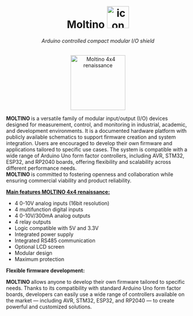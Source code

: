 <h1 align="center">Moltino <img src="https://github.com/athomas1967/Moltino/blob/main/images/icon.png" alt="icon" width="60"/></h1>
<div align="center"><I> Arduino controlled compact modular I/O shield </div></I><br>
<p align="center"><img src="https://github.com/athomas1967/Moltino/blob/main/images/IMG_.png" alt="Moltino 4x4 renaissance" width="150"/></p>
  
<p><b> MOLTINO </b> is a versatile family of modular input/output (I/O) devices designed for measurement, control, and monitoring in industrial, academic, and development environments.
It is a documented hardware platform with publicly available schematics to support firmware creation and system integration.
Users are encouraged to develop their own firmware and applications tailored to specific use cases.
The system is compatible with a wide range of Arduino Uno form factor controllers, including AVR, STM32, ESP32, and RP2040 boards, offering flexibility and scalability across different performance needs.<br>
<b> MOLTINO </b> is committed to fostering openness and collaboration while ensuring commercial viability and product reliability.</p>
<p><lh><u><b>Main features <b>MOLTINO</b> 4x4 renaissance:</b></u></lh>
<ul><li>4 0-10V analog inputs (16bit resolution)</li>
<li>4 multifunction digital inputs</li>
<li>4 0-10V/300mA analog outputs</li>
<li>4 relay outputs</li>
<li>Logic compatible with 5V and 3.3V</li>
<li>Integrated power supply</li>
<li>Integrated RS485 communication</li>
<li>Optional LCD screen</li>
<li>Modular design</li>
<li>Maximum protection</li></ul></p>
<p><b>Flexible firmware development:</b></p>
<p><b> MOLTINO </b> allows anyone to develop their own firmware tailored to specific needs.
Thanks to its compatibility with standard Arduino Uno form factor boards, developers can easily use a wide range of controllers available on the market — including AVR, STM32, ESP32, and RP2040 — to create powerful and customized solutions.</p>
